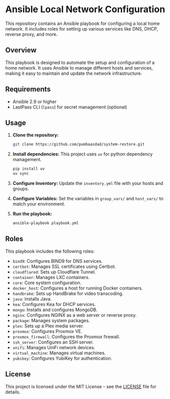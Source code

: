 # Ansible Local Network Configuration

This repository contains an Ansible playbook for configuring a local home network. It includes roles for setting up various services like DNS, DHCP, reverse proxy, and more.

## Overview

This playbook is designed to automate the setup and configuration of a home network. It uses Ansible to manage different hosts and services, making it easy to maintain and update the network infrastructure.

## Requirements

- Ansible 2.9 or higher
- LastPass CLI (`lpass`) for secret management (optional)

## Usage

1.  **Clone the repository:**
    ```bash
    git clone https://github.com/pumbaasdad/system-restore.git
    ```

2.  **Install dependencies:**
    This project uses `uv` for python dependency management.
    ```bash
    pip install uv
    uv sync
    ```

3.  **Configure Inventory:**
    Update the `inventory.yml` file with your hosts and groups.

4.  **Configure Variables:**
    Set the variables in `group_vars/` and `host_vars/` to match your environment.

5.  **Run the playbook:**
    ```bash
    ansible-playbook playbook.yml
    ```

## Roles

This playbook includes the following roles:

-   `bind9`: Configures BIND9 for DNS services.
-   `certbot`: Manages SSL certificates using Certbot.
-   `cloudflared`: Sets up Cloudflare Tunnel.
-   `container`: Manages LXC containers.
-   `core`: Core system configuration.
-   `docker_host`: Configures a host for running Docker containers.
-   `handbrake`: Sets up HandBrake for video transcoding.
-   `java`: Installs Java.
-   `kea`: Configures Kea for DHCP services.
-   `mongo`: Installs and configures MongoDB.
-   `nginx`: Configures NGINX as a web server or reverse proxy.
-   `package`: Manages system packages.
-   `plex`: Sets up a Plex media server.
-   `proxmox`: Configures Proxmox VE.
-   `proxmox_firewall`: Configures the Proxmox firewall.
-   `ssh_server`: Configures an SSH server.
-   `unifi`: Manages UniFi network devices.
-   `virtual_machine`: Manages virtual machines.
-   `yubikey`: Configures YubiKey for authentication.

## License

This project is licensed under the MIT License - see the [LICENSE](LICENSE) file for details.


